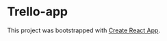 # Trello-app

This project was bootstrapped with [Create React App](https://627fbf5e9cfdfb79c9f49f00--the-great-sunilpaswan-site.netlify.app/).
